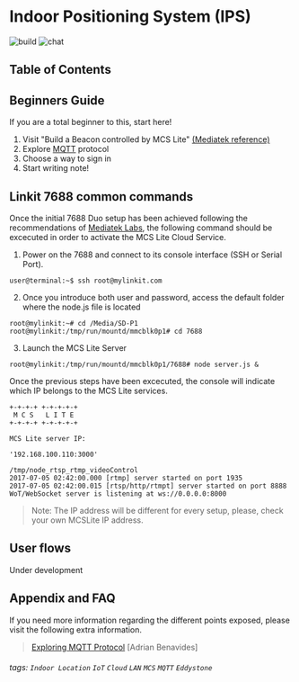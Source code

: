 # Indoor Positioning System (IPS)


![build](https://img.shields.io/appveyor/ci/:user/:repo.svg)
![chat](https://img.shields.io/discord/:serverId.svg)

## Table of Contents

## Beginners Guide

If you are a total beginner to this, start here!

1. Visit "Build a Beacon controlled by MCS Lite" [(Mediatek reference)](https://docs.labs.mediatek.com/resource/linkit7697-arduino/en/developer-guide/using-mcs-library/connecting-to-mcslite/build-a-beacon-controlled-by-mcs-lite#BuildaBeaconcontrolledbyMCSLite-appendix)
2. Explore [MQTT](http://mqtt.org/) protocol
3. Choose a way to sign in
4. Start writing note!

Linkit 7688 common commands
---

Once the initial 7688 Duo setup has been achieved following the recommendations of [Mediatek Labs](https://docs.labs.mediatek.com/resource/linkit-smart-7688/en/tutorials/cloud-services/mediatek-cloud-sandbox/setup-linkit-smart-7688-as-a-mcs-lite-server), the following command should be excecuted in order to activate the MCS Lite Cloud Service.

1. Power on the 7688 and connect to its console interface (SSH or Serial Port).

```gherkin=
user@terminal:~$ ssh root@mylinkit.com
```

2. Once you introduce both user and password, access the default folder where the node.js file is located

```gherkin=
root@mylinkit:~# cd /Media/SD-P1
root@mylinkit:/tmp/run/mountd/mmcblk0p1# cd 7688
```
3. Launch the MCS Lite Server

```gherkin=
root@mylinkit:/tmp/run/mountd/mmcblk0p1/7688# node server.js &
```
Once the previous steps have been excecuted, the console will indicate which IP belongs to the MCS Lite services.

```gherkin=
+-+-+-+ +-+-+-+-+
 M C S   L I T E 
+-+-+-+ +-+-+-+-+

MCS Lite server IP: 

'192.168.100.110:3000'

/tmp/node_rtsp_rtmp_videoControl
2017-07-05 02:42:00.000 [rtmp] server started on port 1935
2017-07-05 02:42:00.015 [rtsp/http/rtmpt] server started on port 8888
WoT/WebSocket server is listening at ws://0.0.0.0:8000
```
> Note: The IP address will be different for every setup, please, check your own MCSLite IP address.


User flows
---

Under development


## Appendix and FAQ

If you need more information regarding the different points exposed, please visit the following extra information.

>[Exploring MQTT Protocol](https://kokonatt.com/embedded/mqtt-with-esp8266#two-devices) 
[Adrian Benavides]


###### tags: `Indoor Location` `IoT` `Cloud` `LAN`  `MCS` `MQTT` `Eddystone` 
